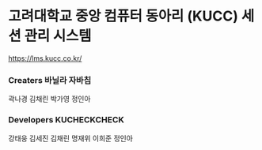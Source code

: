 # 고려대학교 중앙 컴퓨터 동아리 (KUCC) 세션 관리 시스템

https://lms.kucc.co.kr/

### Creaters 바닐라 자바칩

곽나경 김채린 박가영 정인아
<br/>

### Developers KUCHECKCHECK

강태웅 김세진 김채린 명재위 이희준 정인아
